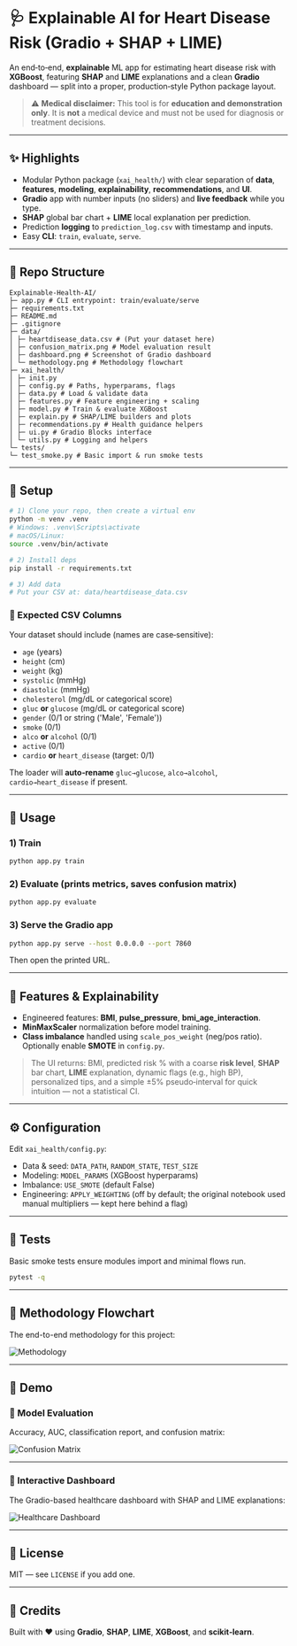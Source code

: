 # 🩺 Explainable AI for Heart Disease Risk (Gradio + SHAP + LIME)

An end‑to‑end, **explainable** ML app for estimating heart disease risk with **XGBoost**, featuring **SHAP** and **LIME** explanations and a clean **Gradio** dashboard — split into a proper, production‑style Python package layout.

> ⚠️ **Medical disclaimer:** This tool is for **education and demonstration only**. It is **not** a medical device and must not be used for diagnosis or treatment decisions.

---

## ✨ Highlights

- Modular Python package (`xai_health/`) with clear separation of **data**, **features**, **modeling**, **explainability**, **recommendations**, and **UI**.
- **Gradio** app with number inputs (no sliders) and **live feedback** while you type.
- **SHAP** global bar chart + **LIME** local explanation per prediction.
- Prediction **logging** to `prediction_log.csv` with timestamp and inputs.
- Easy **CLI**: `train`, `evaluate`, `serve`.

---

## 📁 Repo Structure

```
Explainable-Health-AI/
├─ app.py # CLI entrypoint: train/evaluate/serve
├─ requirements.txt
├─ README.md
├─ .gitignore
├─ data/
│ ├─ heartdisease_data.csv # (Put your dataset here)
│ ├─ confusion_matrix.png # Model evaluation result
│ ├─ dashboard.png # Screenshot of Gradio dashboard
│ └─ methodology.png # Methodology flowchart
├─ xai_health/
│ ├─ init.py
│ ├─ config.py # Paths, hyperparams, flags
│ ├─ data.py # Load & validate data
│ ├─ features.py # Feature engineering + scaling
│ ├─ model.py # Train & evaluate XGBoost
│ ├─ explain.py # SHAP/LIME builders and plots
│ ├─ recommendations.py # Health guidance helpers
│ ├─ ui.py # Gradio Blocks interface
│ └─ utils.py # Logging and helpers
└─ tests/
└─ test_smoke.py # Basic import & run smoke tests
```

---

## 🧰 Setup

```bash
# 1) Clone your repo, then create a virtual env
python -m venv .venv
# Windows: .venv\Scripts\activate
# macOS/Linux:
source .venv/bin/activate

# 2) Install deps
pip install -r requirements.txt

# 3) Add data
# Put your CSV at: data/heartdisease_data.csv
```

### 📄 Expected CSV Columns

Your dataset should include (names are case‑sensitive):

- `age` (years)
- `height` (cm)
- `weight` (kg)
- `systolic` (mmHg)
- `diastolic` (mmHg)
- `cholesterol` (mg/dL or categorical score)
- `gluc` **or** `glucose` (mg/dL or categorical score)
- `gender` (0/1 or string ('Male', 'Female'))
- `smoke` (0/1)
- `alco` **or** `alcohol` (0/1)
- `active` (0/1)
- `cardio` **or** `heart_disease` (target: 0/1)

The loader will **auto‑rename** `gluc→glucose`, `alco→alcohol`, `cardio→heart_disease` if present.

---

## 🚀 Usage

### 1) Train
```bash
python app.py train
```

### 2) Evaluate (prints metrics, saves confusion matrix)
```bash
python app.py evaluate
```

### 3) Serve the Gradio app
```bash
python app.py serve --host 0.0.0.0 --port 7860
```
Then open the printed URL.

---

## 🧠 Features & Explainability

- Engineered features: **BMI**, **pulse_pressure**, **bmi_age_interaction**.
- **MinMaxScaler** normalization before model training.
- **Class imbalance** handled using `scale_pos_weight` (neg/pos ratio). Optionally enable **SMOTE** in `config.py`.

> The UI returns: BMI, predicted risk % with a coarse **risk level**, **SHAP** bar chart, **LIME** explanation, dynamic flags (e.g., high BP), personalized tips, and a simple ±5% pseudo‑interval for quick intuition — not a statistical CI.

---

## ⚙️ Configuration

Edit `xai_health/config.py`:

- Data & seed: `DATA_PATH`, `RANDOM_STATE`, `TEST_SIZE`
- Modeling: `MODEL_PARAMS` (XGBoost hyperparams)
- Imbalance: `USE_SMOTE` (default False)
- Engineering: `APPLY_WEIGHTING` (off by default; the original notebook used manual multipliers — kept here behind a flag)

---

## 🧪 Tests

Basic smoke tests ensure modules import and minimal flows run.

```bash
pytest -q
```

---

## 🔄 Methodology Flowchart
The end-to-end methodology for this project:

![Methodology](data/Methodology.png)

---

## 🎥 Demo

### 🔹 Model Evaluation
Accuracy, AUC, classification report, and confusion matrix:

![Confusion Matrix](data/confusion_matrix.png)

---

### 🔹 Interactive Dashboard
The Gradio-based healthcare dashboard with SHAP and LIME explanations:

![Healthcare Dashboard](data/dashboard.png)

---

## 📜 License

MIT — see `LICENSE` if you add one.

---

## 🙌 Credits

Built with ❤️ using **Gradio**, **SHAP**, **LIME**, **XGBoost**, and **scikit‑learn**.